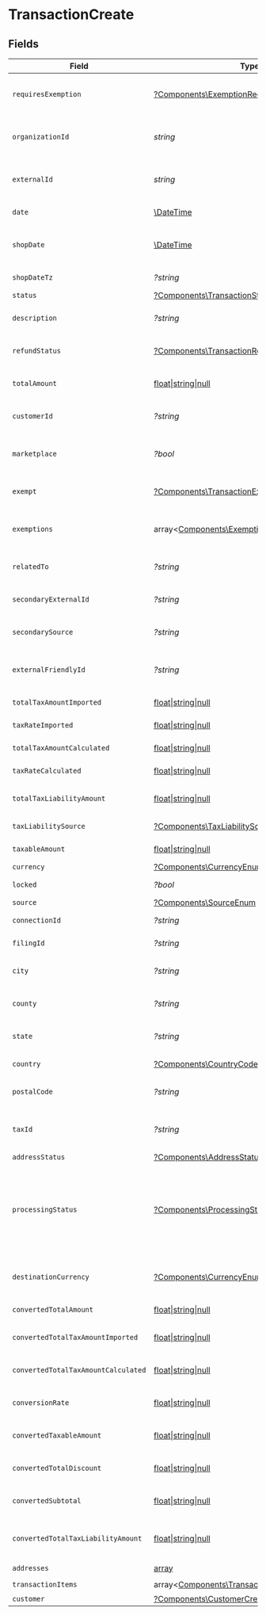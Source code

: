 # TransactionCreate


## Fields

| Field                                                                                                   | Type                                                                                                    | Required                                                                                                | Description                                                                                             |
| ------------------------------------------------------------------------------------------------------- | ------------------------------------------------------------------------------------------------------- | ------------------------------------------------------------------------------------------------------- | ------------------------------------------------------------------------------------------------------- |
| `requiresExemption`                                                                                     | [?Components\ExemptionRequired](../../Models/Components/ExemptionRequired.md)                           | :heavy_minus_sign:                                                                                      | Indicates if transaction requires tax exemption.                                                        |
| `organizationId`                                                                                        | *string*                                                                                                | :heavy_check_mark:                                                                                      | Unique identifier of the organization.                                                                  |
| `externalId`                                                                                            | *string*                                                                                                | :heavy_check_mark:                                                                                      | External identifier of the transaction.                                                                 |
| `date`                                                                                                  | [\DateTime](https://www.php.net/manual/en/class.datetime.php)                                           | :heavy_check_mark:                                                                                      | Transaction date and time                                                                               |
| `shopDate`                                                                                              | [\DateTime](https://www.php.net/manual/en/class.datetime.php)                                           | :heavy_minus_sign:                                                                                      | Transaction date in the shop's local timezone                                                           |
| `shopDateTz`                                                                                            | *?string*                                                                                               | :heavy_minus_sign:                                                                                      | Timezone of the shop                                                                                    |
| `status`                                                                                                | [?Components\TransactionStatusEnum](../../Models/Components/TransactionStatusEnum.md)                   | :heavy_minus_sign:                                                                                      | N/A                                                                                                     |
| `description`                                                                                           | *?string*                                                                                               | :heavy_minus_sign:                                                                                      | Description of the transaction.                                                                         |
| `refundStatus`                                                                                          | [?Components\TransactionRefundStatus](../../Models/Components/TransactionRefundStatus.md)               | :heavy_minus_sign:                                                                                      | Status of refund, if applicable                                                                         |
| `totalAmount`                                                                                           | [float\|string\|null](../../Models/Components/TransactionCreateTotalAmount.md)                          | :heavy_minus_sign:                                                                                      | Total amount of the transaction.                                                                        |
| `customerId`                                                                                            | *?string*                                                                                               | :heavy_minus_sign:                                                                                      | Unique identifier of the customer.                                                                      |
| `marketplace`                                                                                           | *?bool*                                                                                                 | :heavy_minus_sign:                                                                                      | Indicates if transaction is marketplace-based.                                                          |
| `exempt`                                                                                                | [?Components\TransactionExemptStatusEnum](../../Models/Components/TransactionExemptStatusEnum.md)       | :heavy_minus_sign:                                                                                      | Exemption status (e.g., NOT_EXEMPT)                                                                     |
| `exemptions`                                                                                            | array<[Components\Exemption](../../Models/Components/Exemption.md)>                                     | :heavy_minus_sign:                                                                                      | List of exemptions applied (if any).                                                                    |
| `relatedTo`                                                                                             | *?string*                                                                                               | :heavy_minus_sign:                                                                                      | Related transaction identifier.                                                                         |
| `secondaryExternalId`                                                                                   | *?string*                                                                                               | :heavy_minus_sign:                                                                                      | Secondary External Identifier.                                                                          |
| `secondarySource`                                                                                       | *?string*                                                                                               | :heavy_minus_sign:                                                                                      | Secondary source information                                                                            |
| `externalFriendlyId`                                                                                    | *?string*                                                                                               | :heavy_minus_sign:                                                                                      | Friendly identifier of the original item.                                                               |
| `totalTaxAmountImported`                                                                                | [float\|string\|null](../../Models/Components/TransactionCreateTotalTaxAmountImported.md)               | :heavy_minus_sign:                                                                                      | Imported tax amount.                                                                                    |
| `taxRateImported`                                                                                       | [float\|string\|null](../../Models/Components/TransactionCreateTaxRateImported.md)                      | :heavy_minus_sign:                                                                                      | Imported tax rate.                                                                                      |
| `totalTaxAmountCalculated`                                                                              | [float\|string\|null](../../Models/Components/TransactionCreateTotalTaxAmountCalculated.md)             | :heavy_minus_sign:                                                                                      | Calculated tax amount.                                                                                  |
| `taxRateCalculated`                                                                                     | [float\|string\|null](../../Models/Components/TransactionCreateTaxRateCalculated.md)                    | :heavy_minus_sign:                                                                                      | Calculated tax rate.                                                                                    |
| `totalTaxLiabilityAmount`                                                                               | [float\|string\|null](../../Models/Components/TransactionCreateTotalTaxLiabilityAmount.md)              | :heavy_minus_sign:                                                                                      | Total tax liability amount.                                                                             |
| `taxLiabilitySource`                                                                                    | [?Components\TaxLiabilitySourceEnum](../../Models/Components/TaxLiabilitySourceEnum.md)                 | :heavy_minus_sign:                                                                                      | Source of tax liability.                                                                                |
| `taxableAmount`                                                                                         | [float\|string\|null](../../Models/Components/TransactionCreateTaxableAmount.md)                        | :heavy_minus_sign:                                                                                      | Taxable amount.                                                                                         |
| `currency`                                                                                              | [?Components\CurrencyEnum](../../Models/Components/CurrencyEnum.md)                                     | :heavy_minus_sign:                                                                                      | N/A                                                                                                     |
| `locked`                                                                                                | *?bool*                                                                                                 | :heavy_minus_sign:                                                                                      | Transaction lock status.                                                                                |
| `source`                                                                                                | [?Components\SourceEnum](../../Models/Components/SourceEnum.md)                                         | :heavy_minus_sign:                                                                                      | N/A                                                                                                     |
| `connectionId`                                                                                          | *?string*                                                                                               | :heavy_minus_sign:                                                                                      | Connection Identifier                                                                                   |
| `filingId`                                                                                              | *?string*                                                                                               | :heavy_minus_sign:                                                                                      | Filing identifier.                                                                                      |
| `city`                                                                                                  | *?string*                                                                                               | :heavy_minus_sign:                                                                                      | City of the transaction address.                                                                        |
| `county`                                                                                                | *?string*                                                                                               | :heavy_minus_sign:                                                                                      | County of the transaction address.                                                                      |
| `state`                                                                                                 | *?string*                                                                                               | :heavy_minus_sign:                                                                                      | State of the transaction address.                                                                       |
| `country`                                                                                               | [?Components\CountryCodeEnum](../../Models/Components/CountryCodeEnum.md)                               | :heavy_minus_sign:                                                                                      | Country code (ISO Alpha-2).                                                                             |
| `postalCode`                                                                                            | *?string*                                                                                               | :heavy_minus_sign:                                                                                      | Postal code of the transaction.                                                                         |
| `taxId`                                                                                                 | *?string*                                                                                               | :heavy_minus_sign:                                                                                      | Tax ID associated with the transaction                                                                  |
| `addressStatus`                                                                                         | [?Components\AddressStatus](../../Models/Components/AddressStatus.md)                                   | :heavy_minus_sign:                                                                                      | N/A                                                                                                     |
| `processingStatus`                                                                                      | [?Components\ProcessingStatusEnum](../../Models/Components/ProcessingStatusEnum.md)                     | :heavy_minus_sign:                                                                                      | Our transaction state, used to determine when/if a transaction needs additional<br/>processing.         |
| `destinationCurrency`                                                                                   | [?Components\CurrencyEnum](../../Models/Components/CurrencyEnum.md)                                     | :heavy_minus_sign:                                                                                      | Destination currency code (ISO 4217, e.g., USD)                                                         |
| `convertedTotalAmount`                                                                                  | [float\|string\|null](../../Models/Components/TransactionCreateConvertedTotalAmount.md)                 | :heavy_minus_sign:                                                                                      | Converted total amount.                                                                                 |
| `convertedTotalTaxAmountImported`                                                                       | [float\|string\|null](../../Models/Components/TransactionCreateConvertedTotalTaxAmountImported.md)      | :heavy_minus_sign:                                                                                      | Converted imported tax amount.                                                                          |
| `convertedTotalTaxAmountCalculated`                                                                     | [float\|string\|null](../../Models/Components/TransactionCreateConvertedTotalTaxAmountCalculated.md)    | :heavy_minus_sign:                                                                                      | Converted calculated tax amount.                                                                        |
| `conversionRate`                                                                                        | [float\|string\|null](../../Models/Components/TransactionCreateConversionRate.md)                       | :heavy_minus_sign:                                                                                      | Currency conversion rate.                                                                               |
| `convertedTaxableAmount`                                                                                | [float\|string\|null](../../Models/Components/TransactionCreateConvertedTaxableAmount.md)               | :heavy_minus_sign:                                                                                      | Converted taxable amount.                                                                               |
| `convertedTotalDiscount`                                                                                | [float\|string\|null](../../Models/Components/TransactionCreateConvertedTotalDiscount.md)               | :heavy_minus_sign:                                                                                      | Converted total discount amount.                                                                        |
| `convertedSubtotal`                                                                                     | [float\|string\|null](../../Models/Components/TransactionCreateConvertedSubtotal.md)                    | :heavy_minus_sign:                                                                                      | Converted subtotal amount.                                                                              |
| `convertedTotalTaxLiabilityAmount`                                                                      | [float\|string\|null](../../Models/Components/TransactionCreateConvertedTotalTaxLiabilityAmount.md)     | :heavy_minus_sign:                                                                                      | Converted total tax liability amount.                                                                   |
| `addresses`                                                                                             | [array](../../Models/Components/TransactionCreateAddresses.md)                                          | :heavy_check_mark:                                                                                      | N/A                                                                                                     |
| `transactionItems`                                                                                      | array<[Components\TransactionItemCreateUpdate](../../Models/Components/TransactionItemCreateUpdate.md)> | :heavy_check_mark:                                                                                      | N/A                                                                                                     |
| `customer`                                                                                              | [?Components\CustomerCreate](../../Models/Components/CustomerCreate.md)                                 | :heavy_minus_sign:                                                                                      | N/A                                                                                                     |